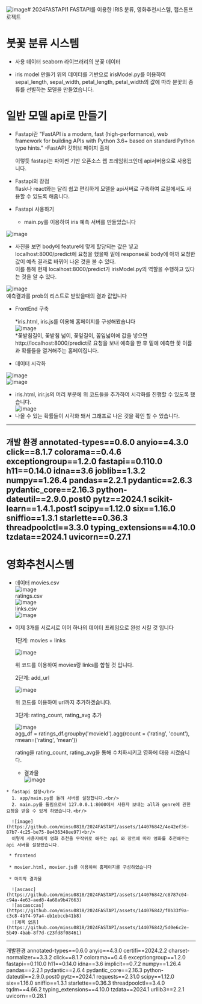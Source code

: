 ![image](https://github.com/minsu0818/2024FASTAPI/assets/144076842/d870d2df-5f51-445d-85ca-6cbe590e0a77)# 2024FASTAPI1
FASTAPI를 이용한 IRIS 분류, 영화추천시스템, 캡스톤프로젝트

# 붓꽃 분류 시스템
 * 사용 데이터
   seaborn 라이브러리의 분꽃 데이터
   
 * iris model 만들기
 위의 데이터를 기반으로 irisModel.py를 이용하여 sepal_length, sepal_width, petal_length, petal_width의 값에 따라 분꽃의 종류를 선별하는 모델을 만들었습니다.

# 일반 모델 api로 만들기 
 * Fastapi란 
   "FastAPI is a modern, fast (high-performance), web framework for building APIs with Python 3.6+ based on standard Python type hints."
   -FastAPI 깃허브 페이지 출처

   이렇듯 fastapi는 파이썬 기반 오픈소스 웹 프레임워크인데 api서버용으로 사용됩니다.<br/>
 * Fastapi의 장점<br/>
   flask나 react와는 달리 쉽고 편리하게 모델을 api서버로 구축하여 로컬에서도 사용할 수 있도록 해줍니다.

 * Fastapi 사용하기 

   * main.py를 이용하여 iris 예측 서버를 만들었습니다<br/>
   
![image](https://github.com/minsu0818/2024FASTAPI/assets/144076842/1719b977-653d-43dd-bfc0-f79ad13fdf5a)

   * 사진을 보면 body에 feature에 맞게 할당되는 값은 넣고 localhost:8000/predict에 요청을 했을때 밑에 response로 body에 아까 요청한 값이 예측 결과로 바뀌어 나온 것을 볼 수 있다.<br/>
     이를 통해 현재 localhost:8000/predict가 irisModel.py의 역할을 수행하고 있다는 것을 알 수 있다.
   
![image](https://github.com/minsu0818/2024FASTAPI/assets/144076842/f14028e1-6644-4bda-b06f-f7326a2e1917)
<br/>
      예측결과를 prob의 리스트로 받았을때의 결과 값입니다<br/>
* FrontEnd 구축<br/>

   *iris.html, iris.js를 이용해 홈페이지를 구성해봤습니다<br/>
![image](https://github.com/minsu0818/2024FASTAPI/assets/144076842/08d984f3-d3b3-4a02-8dff-c01c867cc202)<br/>
   *꽃받침길이, 꽃받침 넓이, 꽃잎길이, 꽆잎넓이에 값을 넣으면 http://localhost:8000/predict로 요청을 보내 예측을 한 후 밑에 예측한 꽃 이름과 확률들을 열거해주는 홈페이집니다.<br/>

* 데이터 시각화  <br/>

![image](https://github.com/minsu0818/2024FASTAPI/assets/144076842/45a92cc0-7b2d-413a-a8eb-07093ac1deef)<br/>
![image](https://github.com/minsu0818/2024FASTAPI/assets/144076842/fb65f450-2e9e-48cb-bc80-136a0579c298)<br/>



   * iris.html, irir.js의 머리 부분에 위 코드들을 추가하여 시각화를 진행할 수 있도록 했습니다.<br/>
![image](https://github.com/minsu0818/2024FASTAPI/assets/144076842/b0520eae-59d6-4594-b3c8-d114dff4aaea)<br/>
   * 나올 수 있는 확률들이 시각화 돼서 그래프로 나온 것을 확인 할 수 있습니다.

-------------------------------

개발 환경
﻿annotated-types==0.6.0
anyio==4.3.0
click==8.1.7
colorama==0.4.6
exceptiongroup==1.2.0
fastapi==0.110.0
h11==0.14.0
idna==3.6
joblib==1.3.2
numpy==1.26.4
pandas==2.2.1
pydantic==2.6.3
pydantic_core==2.16.3
python-dateutil==2.9.0.post0
pytz==2024.1
scikit-learn==1.4.1.post1
scipy==1.12.0
six==1.16.0
sniffio==1.3.1
starlette==0.36.3
threadpoolctl==3.3.0
typing_extensions==4.10.0
tzdata==2024.1
uvicorn==0.27.1
------------

# 영화추천시스템 <br/>

   * 데이터
     movies.csv <br/>
     ![image](https://github.com/minsu0818/2024FASTAPI/assets/144076842/19d9a7e6-a605-4a28-bc0b-c9dbb0f3fcb6)<br/>
     ratings.csv <br/>
     ![image](https://github.com/minsu0818/2024FASTAPI/assets/144076842/ac416a3d-cfc0-4f12-b3e4-0e74a2466d32)<br/>
     links.csv <br/>
     ![image](https://github.com/minsu0818/2024FASTAPI/assets/144076842/c52b4ae7-29b5-4acc-aa34-7c7d584cac8b)<br/>

   * 이제 3개를 서로서로 이어 하나의 데이터 프레임으로 완성 시킬 것 입니다<br/>
   
      1단계: movies + links<br/>

      ![image](https://github.com/minsu0818/2024FASTAPI/assets/144076842/b6f879a0-1a57-4107-9d15-452e7d6e6ca0)<br/>

      위 코드를 이용하여 movies랑 links를 합칠 것 입니다.<br/>

      2단계: add_url <br/>

      ![image](https://github.com/minsu0818/2024FASTAPI/assets/144076842/cd66caf0-9397-4729-ad23-6976ad482a7a)<br/>

     위 코드를 이용하여 url까지 추가하겠습니다.<br/>

     3단계: rating_count, rating_avg 추가 <br/>

     
      ![image](https://github.com/minsu0818/2024FASTAPI/assets/144076842/40ee33e5-c207-454a-afbc-422ca7caaeba)<br/>
     agg_df = ratings_df.groupby('movieId').agg(rcount = ('rating', 'count'), rmean=('rating', 'mean'))<br/>

     rating을  rating_count, rating_avg을 통해 수치화시키고 영화에 대응 시켰습니다.<br/>

     * 결과물<br/>
     ![image](https://github.com/minsu0818/2024FASTAPI/assets/144076842/59c36348-a78d-48de-99f2-1354003e1424)
       
      
     
    * fastapi 설정</br>
      1. app/main.py를 돌려 서버를 설정합니다.<br/>
      2. main.py를 돌림으로써 127.0.0.1:8000에서 사용자 보내는 all과 genre에 관한 요청을 받을 수 있게 하였습니다.<br/>

      ![image](https://github.com/minsu0818/2024FASTAPI/assets/144076842/4e42ef36-87b7-4c25-be75-8e436348ee97)<br/>
      이렇게 사용자에게 영화 추천을 무작위로 해주는 api 와 장르에 따라 영화를 추천해주는 api 서버를 설정했습니다.

     * frontend 

     * movier.html, movier.js를 이용하여 홈페이지를 구성하였습니다 

     * 마지막 결과물
     
      ![ascasc](https://github.com/minsu0818/2024FASTAPI/assets/144076842/c8787c04-c94a-4e63-aed8-4a68a9b47663)
      ![ascasccas](https://github.com/minsu0818/2024FASTAPI/assets/144076842/f0b33f9a-c3c8-4b74-97a4-eb1ebccb41b8)
      ![제목 없음](https://github.com/minsu0818/2024FASTAPI/assets/144076842/5d0e6c2e-5b49-4bab-8f7d-c23fd8f08461)



      

------------------------
개발환경
﻿annotated-types==0.6.0
anyio==4.3.0
certifi==2024.2.2
charset-normalizer==3.3.2
click==8.1.7
colorama==0.4.6
exceptiongroup==1.2.0
fastapi==0.110.0
h11==0.14.0
idna==3.6
implicit==0.7.2
numpy==1.26.4
pandas==2.2.1
pydantic==2.6.4
pydantic_core==2.16.3
python-dateutil==2.9.0.post0
pytz==2024.1
requests==2.31.0
scipy==1.12.0
six==1.16.0
sniffio==1.3.1
starlette==0.36.3
threadpoolctl==3.4.0
tqdm==4.66.2
typing_extensions==4.10.0
tzdata==2024.1
urllib3==2.2.1
uvicorn==0.28.1
